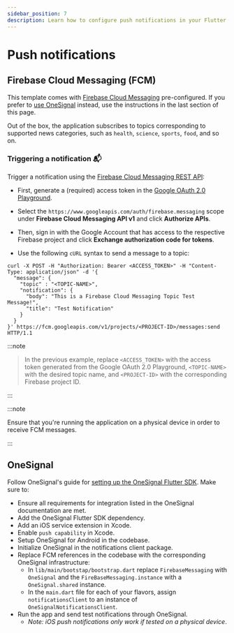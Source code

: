 ```yaml
---
sidebar_position: 7
description: Learn how to configure push notifications in your Flutter news application.
---
```


# Push notifications

## Firebase Cloud Messaging (FCM)

This template comes with [Firebase Cloud Messaging](https://firebase.google.com/docs/cloud-messaging) pre-configured. If you prefer to [use OneSignal](https://flutter.github.io/news_toolkit/project_configuration/notifications/#onesignal) instead, use the instructions in the last section of this page.

Out of the box, the application subscribes to topics corresponding to supported news categories, such as `health`, `science`, `sports`, `food`, and so on.

### Triggering a notification 📬

Trigger a notification using the [Firebase Cloud Messaging REST API](https://firebase.google.com/docs/reference/fcm/rest):

- First, generate a (required) access token in the [Google OAuth 2.0 Playground](https://developers.google.com/oauthplayground/).

- Select the `https://www.googleapis.com/auth/firebase.messaging` scope under **Firebase Cloud Messaging API v1** and click **Authorize APIs**.

- Then, sign in with the Google Account that has access to the respective Firebase project and click **Exchange authorization code for tokens**.

- Use the following `cURL` syntax to send a message to a topic:

```
curl -X POST -H "Authorization: Bearer <ACCESS_TOKEN>" -H "Content-Type: application/json" -d '{
  "message": {
    "topic" : "<TOPIC-NAME>",
    "notification": {
      "body": "This is a Firebase Cloud Messaging Topic Test Message!",
      "title": "Test Notification"
    }
  }
}' https://fcm.googleapis.com/v1/projects/<PROJECT-ID>/messages:send HTTP/1.1
```

:::note

> In the previous example, replace `<ACCESS_TOKEN>` with the access token generated from the Google OAuth 2.0 Playground, `<TOPIC-NAME>` with the desired topic name, and `<PROJECT-ID>` with the corresponding Firebase project ID.

:::

:::note

Ensure that you're running the application on a physical device in order to receive FCM messages.

:::

## OneSignal

Follow OneSignal's guide for [setting up the OneSignal Flutter SDK](https://documentation.onesignal.com/docs/flutter-sdk-setup). Make sure to:

- Ensure all requirements for integration listed in the OneSignal documentation are met.
- Add the OneSignal Flutter SDK dependency.
- Add an iOS service extension in Xcode.
- Enable `push capability` in Xcode.
- Setup OneSignal for Android in the codebase.
- Initialize OneSignal in the notifications client package.
- Replace FCM references in the codebase with the corresponding OneSignal infrastructure:
  - In `lib/main/bootstap/bootstrap.dart` replace `FirebaseMessaging` with `OneSignal` and the `FireBaseMessaging.instance` with a `OneSignal.shared` instance.
  - In the `main.dart` file for each of your flavors, assign `notificationsClient` to an instance of `OneSignalNotificationsClient`.
- Run the app and send test notifications through OneSignal.
  - _Note: iOS push notifications only work if tested on a physical device_.
